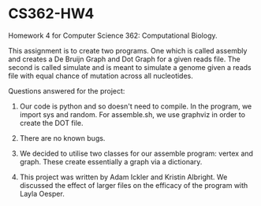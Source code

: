 # CS362-HW4
Homework 4 for Computer Science 362: Computational Biology.

This assignment is to create two programs. One which is called assembly and creates a De Bruijn Graph and Dot Graph for a given reads file. The second is called simulate and is meant to simulate a genome given a reads file with equal chance of mutation across all nucleotides.

Questions answered for the project:

1. Our code is python and so doesn't need to compile. In the program, we import sys and random. For assemble.sh, we use graphviz in order to create the DOT file.

2. There are no known bugs. 

3. We decided to utilise two classes for our assemble program: vertex and graph. These create essentially a graph via a dictionary.

4. This project was written by Adam Ickler and Kristin Albright. We discussed the effect of larger files on the efficacy of the program with Layla Oesper.
